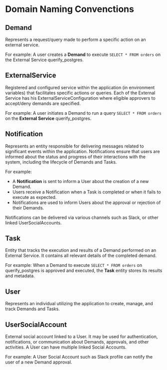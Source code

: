 # Domain Naming Convenctions
## Demand
Represents a request/query made to perform a specific action on an external service.

For example:
A user creates a **Demand** to execute `SELECT * FROM orders` on the External Service querify_postgres.

## ExternalService
Registered and configured service within the application (in environment variables) that facilitates specific actions or queries.
Each of the External Service has his ExternalServiceConfiguration where eligible approvers to accept/deny demands are specified.

For example:
A user initiates a Demand to run a query `SELECT * FROM orders` on the **External Service** querify_postgres.

## Notification
Represents an entity responsible for delivering messages related to significant events within the application. Notifications ensure that users are informed about the status and progress of their interactions with the system, including the lifecycle of Demands and Tasks.

For example:
- A **Notification** is sent to inform a User about the creation of a new Demand.
- Users receive a Notification when a Task is completed or when it fails to execute as expected.
- Notifications are used to inform Users about the approval or rejection of their Demands.

Notifications can be delivered via various channels such as Slack, or other linked UserSocialAccounts. 
## Task
Entity that tracks the execution and results of a Demand performed on an External Service. It contains all relevant details of the completed demand.

For example:
When a Demand to execute `SELECT * FROM orders` on querify_postgres is approved and executed, the **Task** entity stores its results and metadata.

## User
Represents an individual utilizing the application to create, manage, and track Demands and Tasks.

## UserSocialAccount
External social account linked to a User. It may be used for authentication, notifications, or communication about Demands, approvals, and other activities. A User can have multiple linked Social Accounts.

For example:
A User Social Account such as Slack profile can notify the user of a new Demand approval.